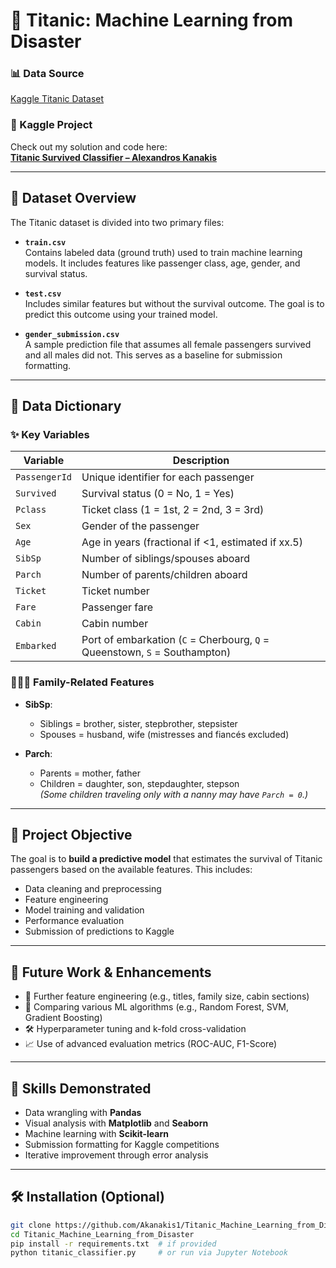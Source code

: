 # 🚢 Titanic: Machine Learning from Disaster

### 📊 Data Source  
[Kaggle Titanic Dataset](https://www.kaggle.com/competitions/titanic)

### 🔗 Kaggle Project  
Check out my solution and code here:  
**[Titanic Survived Classifier – Alexandros Kanakis](https://kaggle.com/code/alexandroskanakis/titanic-survived-classifier)**

---

## 📁 Dataset Overview

The Titanic dataset is divided into two primary files:

- **`train.csv`**  
  Contains labeled data (ground truth) used to train machine learning models. It includes features like passenger class, age, gender, and survival status.

- **`test.csv`**  
  Includes similar features but without the survival outcome. The goal is to predict this outcome using your trained model.

- **`gender_submission.csv`**  
  A sample prediction file that assumes all female passengers survived and all males did not. This serves as a baseline for submission formatting.

---

## 📘 Data Dictionary

### ✨ Key Variables

| Variable       | Description |
|----------------|-------------|
| `PassengerId`  | Unique identifier for each passenger |
| `Survived`     | Survival status (0 = No, 1 = Yes) |
| `Pclass`       | Ticket class (1 = 1st, 2 = 2nd, 3 = 3rd) |
| `Sex`          | Gender of the passenger |
| `Age`          | Age in years (fractional if <1, estimated if xx.5) |
| `SibSp`        | Number of siblings/spouses aboard |
| `Parch`        | Number of parents/children aboard |
| `Ticket`       | Ticket number |
| `Fare`         | Passenger fare |
| `Cabin`        | Cabin number |
| `Embarked`     | Port of embarkation (`C` = Cherbourg, `Q` = Queenstown, `S` = Southampton) |

### 👨‍👩‍👧 Family-Related Features

- **SibSp**:  
  - Siblings = brother, sister, stepbrother, stepsister  
  - Spouses = husband, wife (mistresses and fiancés excluded)

- **Parch**:  
  - Parents = mother, father  
  - Children = daughter, son, stepdaughter, stepson  
  *(Some children traveling only with a nanny may have `Parch = 0`.)*

---

## 🎯 Project Objective

The goal is to **build a predictive model** that estimates the survival of Titanic passengers based on the available features. This includes:

- Data cleaning and preprocessing  
- Feature engineering  
- Model training and validation  
- Performance evaluation  
- Submission of predictions to Kaggle

---

## 🔧 Future Work & Enhancements

- 📌 Further feature engineering (e.g., titles, family size, cabin sections)  
- 🤖 Comparing various ML algorithms (e.g., Random Forest, SVM, Gradient Boosting)  
- 🛠️ Hyperparameter tuning and k-fold cross-validation  
- 📈 Use of advanced evaluation metrics (ROC-AUC, F1-Score)

---

## 🧠 Skills Demonstrated

- Data wrangling with **Pandas**
- Visual analysis with **Matplotlib** and **Seaborn**
- Machine learning with **Scikit-learn**
- Submission formatting for Kaggle competitions
- Iterative improvement through error analysis

---

## 🛠️ Installation (Optional)

```bash
git clone https://github.com/Akanakis1/Titanic_Machine_Learning_from_Disaster.git
cd Titanic_Machine_Learning_from_Disaster
pip install -r requirements.txt  # if provided
python titanic_classifier.py     # or run via Jupyter Notebook